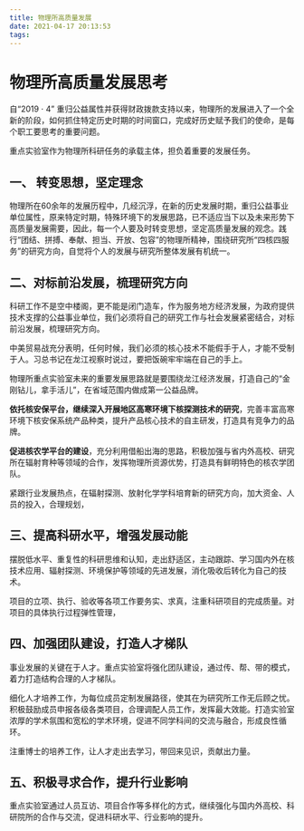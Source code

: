 ```yaml
---
title: 物理所高质量发展
date: 2021-04-17 20:13:53
tags:
---
```

# 物理所高质量发展思考

自“2019 ⋅ 4” 重归公益属性并获得财政拨款支持以来，物理所的发展进入了一个全新的阶段，如何抓住特定历史时期的时间窗口，完成好历史赋予我们的使命，是每个职工要思考的重要问题。

重点实验室作为物理所科研任务的承载主体，担负着重要的发展任务。

## 一、 转变思想，坚定理念

物理所在60余年的发展历程中，几经沉浮，在新的历史发展时期，重归公益事业单位属性，原来特定时期，特殊环境下的发展思路，已不适应当下以及未来形势下高质量发展需要，因此，每一个人要及时转变思想，坚定高质量发展的观念。践行“团结、拼搏、奉献、担当、开放、包容”的物理所精神，围绕研究所“四核四服务”的研究方向，自觉将个人的发展与研究所整体发展有机统一。

## 二、对标前沿发展，梳理研究方向

科研工作不是空中楼阁，更不能是闭门造车，作为服务地方经济发展，为政府提供技术支撑的公益事业单位，我们必须将自己的研究工作与社会发展紧密结合，对标前沿发展，梳理研究方向。

中美贸易战充分表明，任何时候，我们必须的核心技术不能假手于人，才能不受制于人。习总书记在龙江视察时说过，要把饭碗牢牢端在自己的手上。

物理所重点实验室未来的重要发展思路就是要围绕龙江经济发展，打造自己的“金刚钻儿，拿手活儿”，在省域范围内做成第一公益品牌。

**依托核安保平台，继续深入开展地区高寒环境下核探测技术的研究**，完善丰富高寒环境下核安保系统产品种类，提升产品核心技术的自主研发，打造具有竞争力的品牌。

**促进核农学平台的建设**，充分利用借船出海的思路，积极加强与省内外高校、研究所在辐射育种等领域的合作，发挥物理所资源优势，打造具有鲜明特色的核农学团队。

紧跟行业发展热点，在辐射探测、放射化学学科培育新的研究方向，加大资金、人员的投入，合理规划，

## 三、提高科研水平，增强发展动能

摆脱低水平、重复性的科研思维和认知，走出舒适区，主动跟踪、学习国内外在核技术应用、辐射探测、环境保护等领域的先进发展，消化吸收后转化为自己的技术。

项目的立项、执行、验收等各项工作要务实、求真，注重科研项目的完成质量。对项目的具体执行过程弹性管理，

## 四、加强团队建设，打造人才梯队

事业发展的关键在于人才。重点实验室将强化团队建设，通过传、帮、带的模式，着力打造结构合理的人才梯队。

细化人才培养工作，为每位成员定制发展路径，使其在为研究所工作无后顾之忧。积极鼓励成员申报各级各类项目，合理调配人员工作，发挥最大效能。打造实验室浓厚的学术氛围和宽松的学术环境，促进不同学科间的交流与融合，形成良性循环。

注重博士的培养工作，让人才走出去学习，带回来见识，贡献出力量。

## 五、积极寻求合作，提升行业影响

重点实验室通过人员互访、项目合作等多样化的方式，继续强化与国内外高校、科研院所的合作与交流，促进科研水平、行业影响的提升。